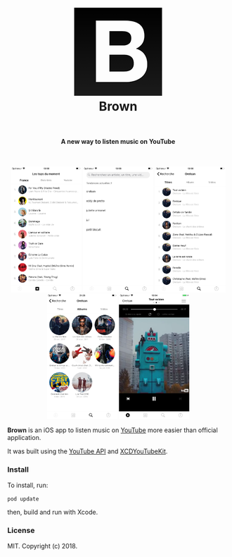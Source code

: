 <h1 align="center">
  <br>
  <a href="https://watsi.org"><img src="0.png" alt="Brown" width="200"></a>
  <br>
  Brown
  <br>
  <br>
</h1>

<h4 align="center">A new way to listen music on YouTube</h4>

<br>

<p align="center">
<img src="1.png#a" width="160"/>
  <img src="2.png#b" width="160"/>
  <img src="3.png#c" width="160"/>
  <img src="4.png#d" width="160"/>
  <img src="5.png#e" width="160"/>
</p>

**Brown** is an iOS app to listen music on [YouTube](https://www.youtube.com/) more easier than official application.

It was built using the [YouTube API](https://developers.google.com/youtube/) and [XCDYouTubeKit](https://github.com/0xced/XCDYouTubeKit).

### Install

To install, run:

```bash
pod update
```

then, build and run with Xcode.

### License

MIT. Copyright (c) 2018.
